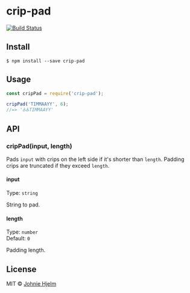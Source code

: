 # crip-pad

[![Build Status](https://travis-ci.org/johnie/crip-pad.svg?branch=master)](https://travis-ci.org/johnie/crip-pad)


## Install

```
$ npm install --save crip-pad
```


## Usage

```js
const cripPad = require('crip-pad');

cripPad('TIMMAAYY', 6);
//=> '♿♿️️TIMMAAYY'
```


## API

### cripPad(input, length)

Pads `input` with crips on the left side if it's shorter than `length`. Padding crips are truncated if they exceed `length`.

#### input

Type: `string`

String to pad.

#### length

Type: `number`<br>
Default: `0`

Padding length.


## License

MIT © [Johnie Hjelm](https://johnie.com)
